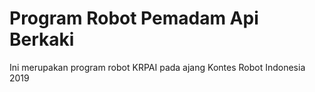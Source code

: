 # Program Robot Pemadam Api Berkaki
Ini merupakan program robot KRPAI pada ajang Kontes Robot Indonesia 2019
